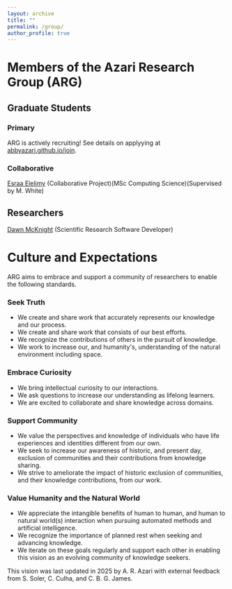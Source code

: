 ```yaml
---
layout: archive
title: ""
permalink: /group/
author_profile: true
---
```


# Members of the Azari Research Group (ARG)

## Graduate Students

### Primary

ARG is actively recruiting! See details on applyying at [abbyazari.github.io/join](https://abbyazari.github.io/join).

### Collaborative

[Esraa Elelimy](https://esraaelelimy.github.io/) (Collaborative Project)(MSc Computing Science)(Supervised by M. White)

## Researchers

[Dawn McKnight](https://demcknight.com/) (Scientific Research Software Developer)






# Culture and Expectations

ARG aims to embrace and support a community of researchers to enable the following standards. 

### Seek Truth
- We create and share work that accurately represents our knowledge and our process.
- We create and share work that consists of our best efforts.
- We recognize the contributions of others in the pursuit of knowledge. 
- We work to increase our, and humanity's, understanding of the natural environment including space.

### Embrace Curiosity
- We bring intellectual curiosity to our interactions.
- We ask questions to increase our understanding as lifelong learners. 
- We are excited to collaborate and share knowledge across domains.
 
### Support Community
- We value the perspectives and knowledge of individuals who have life experiences and identities different from our own.
- We seek to increase our awareness of historic, and present day, exclusion of communities and their contributions from knowledge sharing.
- We strive to ameliorate the impact of historic exclusion of communities, and their knowledge contributions, from our work.

### Value Humanity and the Natural World
- We appreciate the intangible benefits of human to human, and human to natural world(s) interaction when pursuing automated methods and artificial intelligence.
- We recognize the importance of planned rest when seeking and advancing knowledge. 
- We iterate on these goals regularly and support each other in enabling this vision as an evolving community of knowledge seekers.

This vision was last updated in 2025 by A. R. Azari with external feedback from S. Soler, C. Culha, and C. B. G. James.
